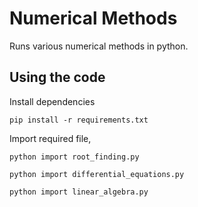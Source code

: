 # Numerical Methods

Runs various numerical methods in python.

## Using the code

Install dependencies

```
pip install -r requirements.txt
```

Import required file,

```
python import root_finding.py
```

```
python import differential_equations.py
```

```
python import linear_algebra.py
```